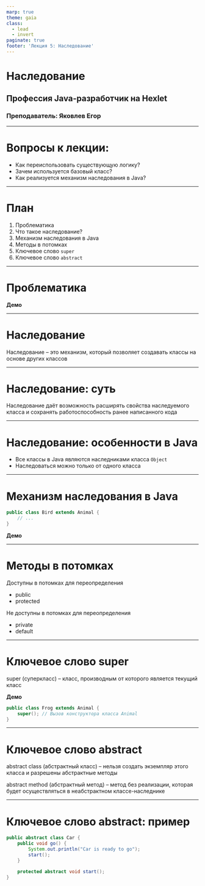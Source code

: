 ```yaml
---
marp: true
theme: gaia
class:
  - lead
  - invert
paginate: true
footer: 'Лекция 5: Наследование'
---
```


# Наследование
## Профессия Java-разработчик на Hexlet
### Преподаватель: Яковлев Егор
<!-- _color: white -->
<!-- _color: white -->

---

# Вопросы к лекции:

* Как переиспользовать существующую логику?
* Зачем используется базовый класс?
* Как реализуется механизм наследования в Java?

---

# План

1. Проблематика
2. Что такое наследование?
3. Механизм наследования в Java
4. Методы в потомках
5. Ключевое слово `super`
6. Ключевое слово `abstract`

---

# Проблематика

**Демо**

---

# Наследование

Наследование – это механизм, который позволяет создавать классы на основе других классов

---

# Наследование: суть

Наследование даёт возможность расширять свойства наследуемого класса и сохранять работоспособность ранее написанного кода

---

# Наследование: особенности в Java

* Все классы в Java являются наследниками класса `Object`
* Наследоваться можно только от одного класса

---

# Механизм наследования в Java

```java
public class Bird extends Animal {
    // ...
}
```

**Демо**

---

# Методы в потомках

Доступны в потомках для переопределения

* public
* protected

Не доступны в потомках для переопределения

* private
* default

---

# Ключевое слово super

super (суперкласс) – класс, производным от которого является текущий класс

**Демо**

```java
public class Frog extends Animal {
    super(); // Вызов конструктора класса Animal
}
```

---

# Ключевое слово abstract

abstract class (абстрактный класс) – нельзя создать экземпляр этого класса и разрешены абстрактные методы

abstract method (абстрактный метод) – метод без реализации, которая будет осуществляться в неабстрактном классе-наследнике

---

# Ключевое слово abstract: пример

```java
public abstract class Car {
    public void go() {
        System.out.println("Car is ready to go");
        start();
    }

    protected abstract void start();
}
```

